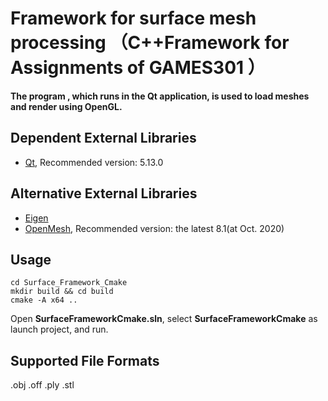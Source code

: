 # Framework for surface mesh processing （C++Framework for  Assignments of GAMES301 ）

**The program , which runs in the Qt application, is used to load meshes and render using OpenGL.**


## Dependent External Libraries
* [Qt](https://www.qt.io/), Recommended version: 5.13.0
## Alternative External Libraries
* [Eigen](http://eigen.tuxfamily.org/)
* [OpenMesh](https://www.openmesh.org/), Recommended version: the latest 8.1(at Oct. 2020)

## Usage


```
cd Surface_Framework_Cmake
mkdir build && cd build
cmake -A x64 ..
```


Open **SurfaceFrameworkCmake.sln**, select **SurfaceFrameworkCmake** as launch project, and run.

## Supported File Formats

.obj .off .ply .stl